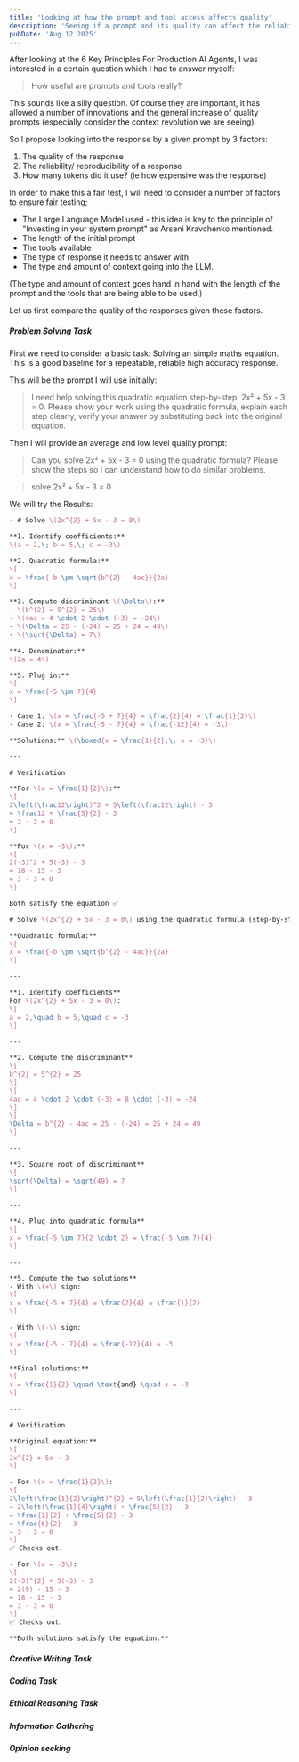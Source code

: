 ```yaml
---
title: 'Looking at how the prompt and tool access affects quality'
description: 'Seeing if a prompt and its quality can affect the reliability and quality of the response.'
pubDate: 'Aug 12 2025'
---
```


After looking at the 6 Key Principles For Production AI Agents, I was interested in a certain question which I had to answer myself:

> How useful are prompts and tools really? 

This sounds like a silly question. Of course they are important, it has allowed a number of innovations and the general increase of quality prompts (especially consider the context revolution we are seeing).

So I propose looking into the response by a given prompt by 3 factors:

1. The quality of the response
2. The reliability/ reproducibility of a response
3. How many tokens did it use? (ie how expensive was the response)

In order to make this a fair test, I will need to consider a number of factors to ensure fair testing;
- The Large Language Model used - this idea is key to the principle of "Investing in your system prompt" as Arseni Kravchenko mentioned.
- The length of the initial prompt
- The tools available
- The type of response it needs to answer with
- The type and amount of context going into the LLM.

(The type and amount of context goes hand in hand with the length of the prompt and the tools that are being able to be used.)

Let us first compare the quality of the responses given these factors.

##### Problem Solving Task

First we need to consider a basic task: Solving an simple maths equation. This is a good baseline for a repeatable, reliable high accuracy response.

This will be the prompt I will use initially:

> I need help solving this quadratic equation step-by-step: 2x² + 5x - 3 = 0. Please show your work using the quadratic formula, explain each step clearly, verify your answer by substituting back into the original equation.

Then I will provide an average and low level quality prompt:

> Can you solve 2x² + 5x - 3 = 0 using the quadratic formula? Please show the steps so I can understand how to do similar problems.

> solve 2x² + 5x - 3 = 0

We will try the 
Results:
``` Latex
- # Solve \(2x^{2} + 5x - 3 = 0\)

**1. Identify coefficients:**  
\(a = 2,\; b = 5,\; c = -3\)

**2. Quadratic formula:**  
\[
x = \frac{-b \pm \sqrt{b^{2} - 4ac}}{2a}
\]

**3. Compute discriminant \(\Delta\):**  
- \(b^{2} = 5^{2} = 25\)  
- \(4ac = 4 \cdot 2 \cdot (-3) = -24\)  
- \(\Delta = 25 - (-24) = 25 + 24 = 49\)  
- \(\sqrt{\Delta} = 7\)

**4. Denominator:**  
\(2a = 4\)

**5. Plug in:**  
\[
x = \frac{-5 \pm 7}{4}
\]

- Case 1: \(x = \frac{-5 + 7}{4} = \frac{2}{4} = \frac{1}{2}\)  
- Case 2: \(x = \frac{-5 - 7}{4} = \frac{-12}{4} = -3\)

**Solutions:** \(\boxed{x = \frac{1}{2},\; x = -3}\)

---

# Verification

**For \(x = \frac{1}{2}\):**  
\[
2\left(\frac12\right)^2 + 5\left(\frac12\right) - 3
= \frac12 + \frac{5}{2} - 3
= 3 - 3 = 0
\]

**For \(x = -3\):**  
\[
2(-3)^2 + 5(-3) - 3
= 18 - 15 - 3
= 3 - 3 = 0
\]

Both satisfy the equation ✅
```

``` Latex
# Solve \(2x^{2} + 5x - 3 = 0\) using the quadratic formula (step-by-step)

**Quadratic formula:**  
\[
x = \frac{-b \pm \sqrt{b^{2} - 4ac}}{2a}
\]

---

**1. Identify coefficients**  
For \(2x^{2} + 5x - 3 = 0\):  
\[
a = 2,\quad b = 5,\quad c = -3
\]

---

**2. Compute the discriminant**  
\[
b^{2} = 5^{2} = 25
\]  
\[
4ac = 4 \cdot 2 \cdot (-3) = 8 \cdot (-3) = -24
\]  
\[
\Delta = b^{2} - 4ac = 25 - (-24) = 25 + 24 = 49
\]

---

**3. Square root of discriminant**  
\[
\sqrt{\Delta} = \sqrt{49} = 7
\]

---

**4. Plug into quadratic formula**  
\[
x = \frac{-5 \pm 7}{2 \cdot 2} = \frac{-5 \pm 7}{4}
\]

---

**5. Compute the two solutions**  
- With \(+\) sign:  
\[
x = \frac{-5 + 7}{4} = \frac{2}{4} = \frac{1}{2}
\]  

- With \(-\) sign:  
\[
x = \frac{-5 - 7}{4} = \frac{-12}{4} = -3
\]  

**Final solutions:**  
\[
x = \frac{1}{2} \quad \text{and} \quad x = -3
\]

---

# Verification

**Original equation:**  
\[
2x^{2} + 5x - 3
\]

- For \(x = \frac{1}{2}\):  
\[
2\left(\frac{1}{2}\right)^{2} + 5\left(\frac{1}{2}\right) - 3
= 2\left(\frac{1}{4}\right) + \frac{5}{2} - 3
= \frac{1}{2} + \frac{5}{2} - 3
= \frac{6}{2} - 3
= 3 - 3 = 0
\]
✅ Checks out.

- For \(x = -3\):  
\[
2(-3)^{2} + 5(-3) - 3
= 2(9) - 15 - 3
= 18 - 15 - 3
= 3 - 3 = 0
\]
✅ Checks out.

**Both solutions satisfy the equation.**

```
##### Creative Writing Task

##### Coding Task

##### Ethical Reasoning Task

##### Information Gathering

##### Opinion seeking

